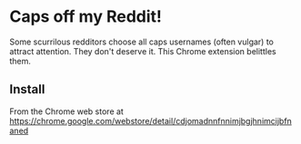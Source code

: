 Caps off my Reddit!
==================

Some scurrilous redditors choose all caps usernames (often vulgar) to attract attention. They don't deserve it. This Chrome extension belittles them.

Install
-----

From the Chrome web store at https://chrome.google.com/webstore/detail/cdjomadnnfnnimjbgjhnimcijbfnaned

